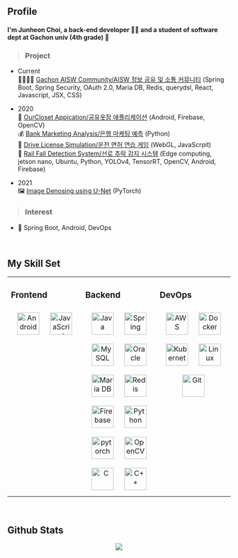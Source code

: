## Profile  
#### I'm Junheon Choi, a back-end developer 👨‍💻 and a student of software dept at Gachon univ (4th grade) 🚀
  



>### Project  
- Current</br>👨‍👨‍👧‍👧 [Gachon AISW Community/AISW 정보 공유 및 소통 커뮤니티](https://github.com/JunHeon-Ch/AISW_Web_Community) (Spring Boot, Spring Security, OAuth 2.0, Maria DB, Redis, querydsl, React, Javascript, JSX, CSS)  
  

- 2020</br>👖 [OurCloset Appication/공유옷장 애플리케이션](https://github.com/JunHeon-Ch/Mobile_OurCloset) (Android, Firebase, OpenCV)</br>💰 [Bank Marketing Analysis/은행 마케팅 예측](https://github.com/JunHeon-Ch/DataScience_Bank_Marketing_Analysis) (Python)</br>🚖 [Drive License Simulation/운전 면허 연습 게임](https://github.com/JunHeon-Ch/Driver_License_Simulation) (WebGL, JavaScrpit)</br>🚊 [Rail Fall Detection System/선로 추락 감지 시스템](https://github.com/JunHeon-Ch/Rail_Fall_Prevention_System) (Edge computing, jetson nano, Ubuntu, Python, YOLOv4, TensorRT, OpenCV, Android, Firebase)
  

- 2021</br>🖼️ [Image Denosing using U-Net](https://github.com/JunHeon-Ch/Image_Denoising_UNet) (PyTorch)
  



>### Interest  
- 🌱 Spring Boot, Android, DevOps
  

<br/>  


## My Skill Set  
<table><tr><td valign="top" width="33%">



### Frontend  
<div align="center">  
<img style="margin: 10px" src="https://profilinator.rishav.dev/skills-assets/android-original-wordmark.svg" alt="Android" height="50" />  
<img style="margin: 10px" src="https://profilinator.rishav.dev/skills-assets/javascript-original.svg" alt="JavaScript" height="50" />  
</div>

</td><td valign="top" width="33%">



### Backend  
<div align="center">  
<img style="margin: 10px" src="https://profilinator.rishav.dev/skills-assets/java-original-wordmark.svg" alt="Java" height="50" />  
<img style="margin: 10px" src="https://profilinator.rishav.dev/skills-assets/springio-icon.svg" alt="Spring" height="50" />  
<img style="margin: 10px" src="https://profilinator.rishav.dev/skills-assets/mysql-original-wordmark.svg" alt="MySQL" height="50" />  
<img style="margin: 10px" src="https://profilinator.rishav.dev/skills-assets/oracle-original.svg" alt="Oracle" height="50" />  
<img style="margin: 10px" src="https://profilinator.rishav.dev/skills-assets/mariadb.png" alt="Maria DB" height="50" />  
<img style="margin: 10px" src="https://profilinator.rishav.dev/skills-assets/redis-original-wordmark.svg" alt="Redis" height="50" />  
<img style="margin: 10px" src="https://profilinator.rishav.dev/skills-assets/firebase.png" alt="Firebase" height="50" />  
<img style="margin: 10px" src="https://profilinator.rishav.dev/skills-assets/python-original.svg" alt="Python" height="50" />  
<img style="margin: 10px" src="https://profilinator.rishav.dev/skills-assets/pytorch-icon.svg" alt="pytorch" height="50" />  
<img style="margin: 10px" src="https://profilinator.rishav.dev/skills-assets/opencv-icon.svg" alt="OpenCV" height="50" />  
<img style="margin: 10px" src="https://profilinator.rishav.dev/skills-assets/c-original.svg" alt="C" height="50" />  
<img style="margin: 10px" src="https://profilinator.rishav.dev/skills-assets/cplusplus-original.svg" alt="C++" height="50" />  
</div>

</td><td valign="top" width="33%">



### DevOps  
<div align="center">  
<img style="margin: 10px" src="https://profilinator.rishav.dev/skills-assets/amazonwebservices-original-wordmark.svg" alt="AWS" height="50" />  
<img style="margin: 10px" src="https://profilinator.rishav.dev/skills-assets/docker-original-wordmark.svg" alt="Docker" height="50" />  
<img style="margin: 10px" src="https://profilinator.rishav.dev/skills-assets/kubernetes-icon.svg" alt="Kubernetes" height="50" />  
<img style="margin: 10px" src="https://profilinator.rishav.dev/skills-assets/linux-original.svg" alt="Linux" height="50" />  
<img style="margin: 10px" src="https://profilinator.rishav.dev/skills-assets/git-scm-icon.svg" alt="Git" height="50" />  
</div>

</td></tr></table>  

<br/>  


## Github Stats  
<div align="center"><img src="https://github-readme-stats.vercel.app/api?username=JunHeon-Ch&show_icons=true&count_private=true&hide_border=true" align="center" /></div>  

<br/>  
